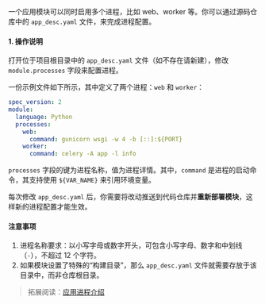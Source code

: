 一个应用模块可以同时启用多个进程，比如 web、worker 等。你可以通过源码仓库中的 `app_desc.yaml` 文件，来完成进程配置。

#### 1. 操作说明

打开位于项目根目录中的 `app_desc.yaml` 文件（如不存在请新建），修改 `module.processes` 字段来配置进程。

一份示例文件如下所示，其中定义了两个进程：`web` 和 `worker`：

```yaml
spec_version: 2
module:
  language: Python
  processes:
    web:
      command: gunicorn wsgi -w 4 -b [::]:${PORT}
    worker:
      command: celery -A app -l info
```

`processes` 字段的键为进程名称，值为进程详情。其中，`command` 是进程的启动命令，其支持使用 `${VAR_NAME}` 来引用环境变量。

每次修改 `app_desc.yaml` 后，你需要将改动推送到代码仓库并**重新部署模块**，这样新的进程配置才能生效。

#### 注意事项

1. 进程名称要求：以小写字母或数字开头，可包含小写字母、数字和中划线（`-`），不超过 12 个字符。
2. 如果模块设置了特殊的“构建目录”，那么 `app_desc.yaml` 文件就需要存放于该目录中，而非仓库根目录。

> 拓展阅读：[应用进程介绍](https://bk.tencent.com/docs/markdown/ZH/PaaS/DevelopTools/BaseGuide/topics/paas/process_procfile.md)
